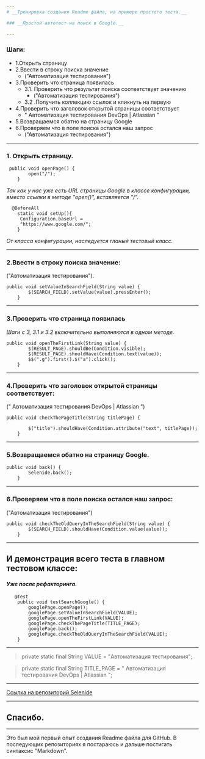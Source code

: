 ```yaml
---
# __Тренировка создания Readme файла, на примере простого теста.__

### __Простой автотест на поиск в Google.__

---
```

### Шаги:
* 1.Открыть страницу 
* 2.Ввести в строку поиска значение
  * ("Автоматизация тестирования")
* 3.Проверить что страница появилась
  * 3.1. Проверить что результат поиска соответствует значению
    * ("Автоматизация тестирования")
  * 3.2 .Получить коллекцию ссылок и кликнуть на первую
* 4.Проверить что заголовок открытой страницы соответствует
  * " Автоматизация тестирования DevOps | Atlassian "
* 5.Возвращаемся обатно на страницу Google
* 6.Проверяем что в поле поиска остался наш запрос
  * ("Автоматизация тестирования")
---
### __1. Открыть страницу.__
````
 public void openPage() {    
        open("/");
    }
````
_Так как у нас уже есть URL страницы Google в классе конфигурации, вместо ссылки в методе "open()", вставляется "/"._
````
  @BeforeAll
    static void setUp(){
     Configuration.baseUrl = 
     "https://www.google.com/";
    }
````
_От класса конфигурации, наследуется гланый тестовый класс._

---
### __2.Ввести в строку поиска значение:__
("Автоматизация тестирования").
```
public void setValueInSearchField(String value) {
        $(SEARCH_FIELD).setValue(value).pressEnter();
    }
```
---
### __3.Проверить что страница появилась__
_Шаги с 3, 3.1 и 3.2 включительно выполняются в одном методе._
````
public void openTheFirstLink(String value) {
        $(RESULT_PAGE).shouldBe(Condition.visible);
        $(RESULT_PAGE).shouldHave(Condition.text(value));
        $$(".g").first().$("a").click();
    }
````
---

### __4.Проверить что заголовок открытой страницы соответствует:__
(" Автоматизация тестирования DevOps | Atlassian ")
````
public void checkThePageTitle(String titlePage) {
        
        $("title").shouldHave(Condition.attribute("text", titlePage));
    }
````
---
### __5.Возвращаемся обатно на страницу Google.__
````
public void back() {
        Selenide.back();
    }
````
---
### __6.Проверяем что в поле поиска остался наш запрос:__
("Автоматизация тестирования")
````
public void checkTheOldQueryInTheSearchField(String value) {
        $(SEARCH_FIELD).shouldHave(Condition.value(value));
    }
````
---

## __И демонстрация всего теста в главном тестовом классе:__
#### _Уже после рефакторинга._
````
   @Test
    public void testSearchGoogle() {
        googlePage.openPage();
        googlePage.setValueInSearchField(VALUE);
        googlePage.openTheFirstLink(VALUE);
        googlePage.checkThePageTitle(TITLE_PAGE);
        googlePage.back();
        googlePage.checkTheOldQueryInTheSearchField(VALUE);
    }
````
---

> private static final String VALUE = "Автоматизация тестирования";

> private static final String TITLE_PAGE = " Автоматизация тестирования DevOps | Atlassian ";
---

[Ссылка на репозиторий Selenide](https://github.com/selenide/selenide)

---
## __Спасибо.__

---
Это был мой первый опыт создания Readme файла для GitHub.
В последующих репозиториях я постараюсь и дальше постигать синтаксис "Markdown".

